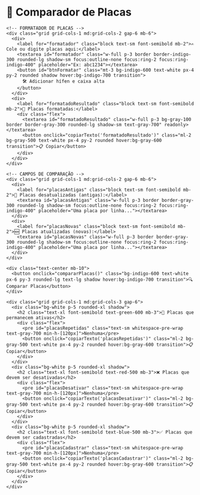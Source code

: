 <!DOCTYPE html>
<html lang="pt-br">
<head>
  <meta charset="UTF-8">
  <title>Comparador de Placas</title>
  <script src="https://cdn.tailwindcss.com"></script>
</head>
<body class="bg-gray-50 text-gray-800 min-h-screen flex flex-col items-center p-8">

  <div class="w-full max-w-6xl">
    <h1 class="text-3xl font-bold text-center text-indigo-600 mb-8">🚗 Comparador de Placas</h1>

    <!-- FORMATADOR DE PLACAS -->
    <div class="grid grid-cols-1 md:grid-cols-2 gap-6 mb-6">
      <div>
        <label for="formatador" class="block text-sm font-semibold mb-2">✍️ Cole ou digite placas aqui:</label>
        <textarea id="formatador" class="w-full p-3 border border-indigo-300 rounded-lg shadow-sm focus:outline-none focus:ring-2 focus:ring-indigo-400" placeholder="Ex: abc1234"></textarea>
        <button id="btnFormatar" class="mt-3 bg-indigo-600 text-white px-4 py-2 rounded shadow hover:bg-indigo-700 transition">
          🛠️ Adicionar hífen e caixa alta
        </button>
      </div>
      <div>
        <label for="formatadoResultado" class="block text-sm font-semibold mb-2">📎 Placas formatadas:</label>
        <div class="flex">
          <textarea id="formatadoResultado" class="w-full p-3 bg-gray-100 border border-gray-300 rounded-lg shadow-sm text-gray-700" readonly></textarea>
          <button onclick="copiarTexto('formatadoResultado')" class="ml-2 bg-gray-500 text-white px-4 py-2 rounded hover:bg-gray-600 transition">📋 Copiar</button>
        </div>
      </div>
    </div>

    <!-- CAMPOS DE COMPARAÇÃO -->
    <div class="grid grid-cols-1 md:grid-cols-2 gap-6 mb-6">
      <div>
        <label for="placasAntigas" class="block text-sm font-semibold mb-2">📄 Placas desatualizadas (antigas):</label>
        <textarea id="placasAntigas" class="w-full p-3 border border-gray-300 rounded-lg shadow-sm focus:outline-none focus:ring-2 focus:ring-indigo-400" placeholder="Uma placa por linha..."></textarea>
      </div>
      <div>
        <label for="placasNovas" class="block text-sm font-semibold mb-2">🆕 Placas atualizadas (novas):</label>
        <textarea id="placasNovas" class="w-full p-3 border border-gray-300 rounded-lg shadow-sm focus:outline-none focus:ring-2 focus:ring-indigo-400" placeholder="Uma placa por linha..."></textarea>
      </div>
    </div>

    <div class="text-center mb-10">
      <button onclick="compararPlacas()" class="bg-indigo-600 text-white px-6 py-3 rounded-lg text-lg shadow hover:bg-indigo-700 transition">🔍 Comparar Placas</button>
    </div>

    <div class="grid grid-cols-1 md:grid-cols-3 gap-6">
      <div class="bg-white p-5 rounded-xl shadow">
        <h2 class="text-xl font-semibold text-green-600 mb-3">🔁 Placas que permanecem ativas</h2>
        <div class="flex">
          <pre id="placasRepetidas" class="text-sm whitespace-pre-wrap text-gray-700 min-h-[120px]">Nenhuma</pre>
          <button onclick="copiarTexto('placasRepetidas')" class="ml-2 bg-gray-500 text-white px-4 py-2 rounded hover:bg-gray-600 transition">📋 Copiar</button>
        </div>
      </div>
      <div class="bg-white p-5 rounded-xl shadow">
        <h2 class="text-xl font-semibold text-red-500 mb-3">❌ Placas que devem ser desativadas</h2>
        <div class="flex">
          <pre id="placasDesativar" class="text-sm whitespace-pre-wrap text-gray-700 min-h-[120px]">Nenhuma</pre>
          <button onclick="copiarTexto('placasDesativar')" class="ml-2 bg-gray-500 text-white px-4 py-2 rounded hover:bg-gray-600 transition">📋 Copiar</button>
        </div>
      </div>
      <div class="bg-white p-5 rounded-xl shadow">
        <h2 class="text-xl font-semibold text-blue-500 mb-3">✅ Placas que devem ser cadastradas</h2>
        <div class="flex">
          <pre id="placasCadastrar" class="text-sm whitespace-pre-wrap text-gray-700 min-h-[120px]">Nenhuma</pre>
          <button onclick="copiarTexto('placasCadastrar')" class="ml-2 bg-gray-500 text-white px-4 py-2 rounded hover:bg-gray-600 transition">📋 Copiar</button>
        </div>
      </div>
    </div>
  </div>

  <script>
    // BOTÃO DE FORMATAR COM HÍFEN E CAIXA ALTA
    document.getElementById('btnFormatar').addEventListener('click', () => {
      const input = document.getElementById('formatador').value;
      const linhas = input.split('\n');

      const formatadas = linhas.map(placa => {
        const clean = placa.replace(/[^a-zA-Z0-9]/g, '').toUpperCase();
        return clean.length === 7 ? `${clean.slice(0, 3)}-${clean.slice(3)}` : clean;
      });

      document.getElementById('formatadoResultado').value = formatadas.join('\n');
    });

    // FUNÇÃO PARA ADICIONAR O HÍFEN AUTOMATICAMENTE AO DIGITAR
    function formatarPlacaComHifen(event) {
      let valor = event.target.value;
      valor = valor.replace(/[^a-zA-Z0-9]/g, '').toUpperCase(); // Remove caracteres não alfanuméricos e coloca em caixa alta
      if (valor.length > 3) {
        valor = `${valor.slice(0, 3)}-${valor.slice(3, 7)}`;
      }
      event.target.value = valor;
    }

    // ADICIONANDO O EVENTO PARA FORMATAÇÃO AUTOMÁTICA
    document.getElementById('placasAntigas').addEventListener('input', formatarPlacaComHifen);
    document.getElementById('placasNovas').addEventListener('input', formatarPlacaComHifen);

    // COMPARAÇÃO DAS PLACAS
    function compararPlacas() {
      const antigas = document.getElementById('placasAntigas').value.split('\n').map(p => p.trim().toUpperCase()).filter(p => p);
      const novas = document.getElementById('placasNovas').value.split('\n').map(p => p.trim().toUpperCase()).filter(p => p);

      const setAntigas = new Set(antigas);
      const setNovas = new Set(novas);

      const repetidas = antigas.filter(p => setNovas.has(p));
      const desativar = antigas.filter(p => !setNovas.has(p));
      const cadastrar = novas.filter(p => !setAntigas.has(p));

      document.getElementById('placasRepetidas').innerText = repetidas.join('\n') || 'Nenhuma';
      document.getElementById('placasDesativar').innerText = desativar.join('\n') || 'Nenhuma';
      document.getElementById('placasCadastrar').innerText = cadastrar.join('\n') || 'Nenhuma';
    }

    // FUNÇÃO PARA COPIAR O CONTEÚDO
    function copiarTexto(id) {
      const texto = document.getElementById(id).innerText || document.getElementById(id).value;
      const tempInput = document.createElement('textarea');
      document.body.appendChild(tempInput);
      tempInput.value = texto;
      tempInput.select();
      document.execCommand('copy');
      document.body.removeChild(tempInput);
      alert('Texto copiado!');
    }
  </script>

</body>
</html>
